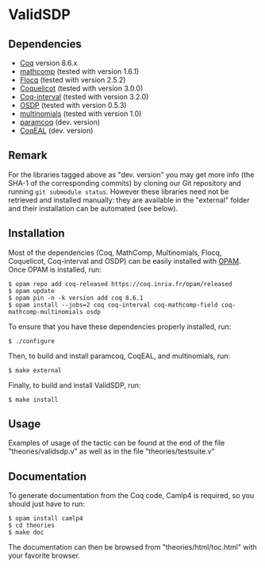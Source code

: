ValidSDP
========

Dependencies
------------

- [Coq](https://coq.inria.fr) version 8.6.x
- [mathcomp](https://math-comp.github.io/math-comp/) (tested with version 1.6.1)
- [Flocq](http://flocq.gforge.inria.fr/) (tested with version 2.5.2)
- [Coquelicot](http://coquelicot.saclay.inria.fr/) (tested with version 3.0.0)
- [Coq-interval](http://coq-interval.gforge.inria.fr/) (tested with version 3.2.0)
- [OSDP](https://cavale.enseeiht.fr/osdp) (tested with version 0.5.3)
- [multinomials](https://github.com/math-comp/multinomials.git) (tested with version 1.0)
- [paramcoq](https://github.com/CohenCyril/paramcoq.git) (dev. version)
- [CoqEAL](https://github.com/CoqEAL/CoqEAL/tree/paramcoq-dev) (dev. version)

Remark
------

For the libraries tagged above as "dev. version" you may get more info
(the SHA-1 of the corresponding commits) by cloning our Git repository
and running `git submodule status`. However these libraries need not
be retrieved and installed manually: they are available in the
"external" folder and their installation can be automated (see below).

Installation
------------

Most of the dependencies (Coq, MathComp, Multinomials, Flocq, Coquelicot,
Coq-interval and OSDP) can be easily installed with
[OPAM](https://opam.ocaml.org/).
Once OPAM is installed, run:

    $ opam repo add coq-released https://coq.inria.fr/opam/released
    $ opam update
    $ opam pin -n -k version add coq 8.6.1
    $ opam install --jobs=2 coq coq-interval coq-mathcomp-field coq-mathcomp-multinomials osdp

To ensure that you have these dependencies properly installed, run:

    $ ./configure

Then, to build and install paramcoq, CoqEAL, and multinomials, run:

    $ make external

Finally, to build and install ValidSDP, run:

    $ make install

Usage
-----

Examples of usage of the tactic can be found at the end of the file
"theories/validsdp.v" as well as in the file "theories/testsuite.v"

Documentation
-------------

To generate documentation from the Coq code, Camlp4 is required, so
you should just have to run:

    $ opam install camlp4
    $ cd theories
    $ make doc

The documentation can then be browsed from "theories/html/toc.html"
with your favorite browser.
